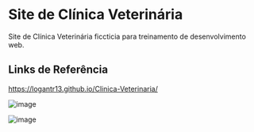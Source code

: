 # Site de Clínica Veterinária

Site de Clínica Veterinária ficcticia para treinamento de desenvolvimento web.

## Links de Referência

https://logantr13.github.io/Clinica-Veterinaria/

![image](https://github.com/user-attachments/assets/d737db51-1b86-483c-bce1-21a6369ac3d0)

![image](https://github.com/user-attachments/assets/7894f046-955d-44ba-8771-e50310174cce)

